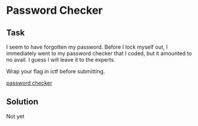 # Password Checker

## Task

I seem to have forgotten my password. Before I lock myself out, I immediately went to my password checker that I coded, but it amounted to no avail. I guess I will leave it to the experts.

Wrap your flag in ictf before submitting.

[password checker](http://password-checker.chal.imaginaryctf.org)

## Solution

Not yet
